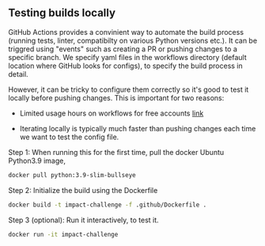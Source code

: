 ## Testing builds locally

GitHub Actions provides a convinient way to automate the build process 
(running tests, linter, compatibilty on various Python versions etc.).
It can be triggred using "events" such as creating a PR or pushing changes
to a specific branch. We specify yaml files in the workflows directory 
(default location where GitHub looks for configs), to specify the build process in detail.

However, it can be tricky to configure them correctly so it's good to 
test it locally before pushing changes. This is important for two reasons:

- Limited usage hours on workflows for free accounts [link](https://docs.github.com/en/actions/learn-github-actions/usage-limits-billing-and-administration)

- Iterating locally is typically much faster than pushing changes each time we want to test the config file.

Step 1: When running this for the first time, pull the docker Ubuntu Python3.9 image,

```bash
docker pull python:3.9-slim-bullseye
```

Step 2: Initialize the build using the Dockerfile

```bash 
docker build -t impact-challenge -f .github/Dockerfile .
```

Step 3 (optional): Run it interactively, to test it.

```bash
docker run -it impact-challenge
```